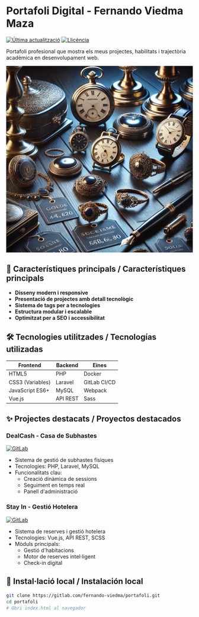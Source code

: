 # Portafoli Digital - Fernando Viedma Maza

[![Última actualització](https://img.shields.io/badge/Última_actualización-junio_2024-blue)]()
[![Llicència](https://img.shields.io/badge/Llicència-Drets_reservats-red)]()

Portafoli profesional que mostra els meus projectes, habilitats i trajectòria acadèmica en desenvolupament web.

![Captura del portafoli](images/fondo_index.png)

## 📌 Característiques principals / Característiques principals
- **Disseny modern i responsive**
- **Presentació de projectes amb detall tecnològic**
- **Sistema de tags per a tecnologies**
- **Estructura modular i escalable**
- **Optimitzat per a SEO i accessibilitat**

## 🛠 Tecnologies utilitzades / Tecnologías utilizadas
| Frontend          | Backend           | Eines             |
|-------------------|-------------------|-------------------|
| HTML5             | PHP               | Docker            |
| CSS3 (Variables)  | Laravel           | GitLab CI/CD      |
| JavaScript ES6+   | MySQL             | Webpack           |
| Vue.js            | API REST          | Sass              |

## ✨ Projectes destacats / Proyectos destacados

### DealCash - Casa de Subhastes
[![GitLab](https://img.shields.io/badge/Repositori-GitLab-orange)](https://gitlab.com/parmi_project/projecte_1_subastas)
- Sistema de gestió de subhastes físiques
- Tecnologies: PHP, Laravel, MySQL
- Funcionalitats clau:
  - Creació dinàmica de sessions
  - Seguiment en temps real
  - Panell d'administració

### Stay In - Gestió Hotelera
[![GitLab](https://img.shields.io/badge/Repositori-GitLab-orange)](https://gitlab.com/fernando-viedma/grup07-hotels)
- Sistema de reserves i gestió hotelera
- Tecnologies: Vue.js, API REST, SCSS
- Mòduls principals:
  - Gestió d'habitacions
  - Motor de reserves intel·ligent
  - Check-in digital

## 🚀 Instal·lació local / Instalación local
```bash
git clone https://gitlab.com/fernando-viedma/portafoli.git
cd portafoli
# Obri index.html al navegador